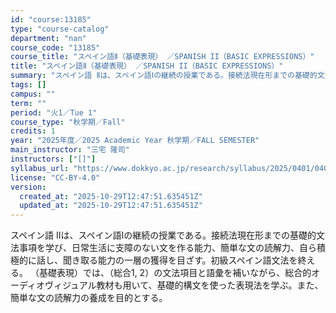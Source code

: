 ```yaml
---
id: "course:13185"
type: "course-catalog"
department: "nan"
course_code: "13185"
course_title: "スペイン語Ⅱ（基礎表現） ／SPANISH II（BASIC EXPRESSIONS）"
title: "スペイン語Ⅱ（基礎表現） ／SPANISH II（BASIC EXPRESSIONS）"
summary: "スペイン語 Ⅱは、スペイン語Ⅰの継続の授業である。接続法現在形までの基礎的文法事項を学び、日常生活に支障のない文を作る能力、簡単な文の読解力、自ら積極的に話し、聞き取る能力の一層の獲得を目ざす。初級スペイン語文法を終える。 （基礎表現）では…"
tags: []
campus: ""
term: ""
period: "火1／Tue 1"
course_type: "秋学期／Fall"
credits: 1
year: "2025年度／2025 Academic Year 秋学期／FALL SEMESTER"
main_instructor: "三宅 隆司"
instructors: ["[]"]
syllabus_url: "https://www.dokkyo.ac.jp/research/syllabus/2025/0401/0401_13185_ja_JP.html"
license: "CC-BY-4.0"
version:
  created_at: "2025-10-29T12:47:51.635451Z"
  updated_at: "2025-10-29T12:47:51.635451Z"
---
```

スペイン語 Ⅱは、スペイン語Ⅰの継続の授業である。接続法現在形までの基礎的文法事項を学び、日常生活に支障のない文を作る能力、簡単な文の読解力、自ら積極的に話し、聞き取る能力の一層の獲得を目ざす。初級スペイン語文法を終える。 （基礎表現）では、（総合1, 2）の文法項目と語彙を補いながら、総合的オーディオヴィジュアル教材も用いて、基礎的構文を使った表現法を学ぶ。また、簡単な文の読解力の養成を目的とする。
